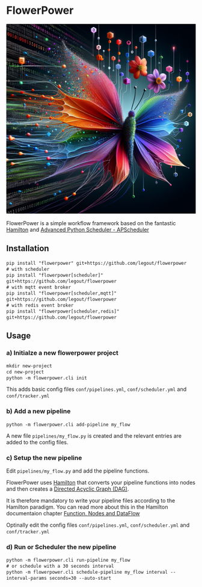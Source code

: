# FlowerPower

![Bild](./image.png)

FlowerPower is a simple workflow framework based on the fantastic [Hamilton](https://github.com/DAGWorks-Inc/hamilton) and [Advanced Python Scheduler - APScheduler](https://github.com/agronholm/apscheduler)

## Installation

```shell
pip install "flowerpower" git+https://github.com/legout/flowerpower
# with scheduler
pip install "flowerpower[scheduler]" git+https://github.com/legout/flowerpower
# with mqtt event broker
pip install "flowerpower[scheduler,mqtt]" git+https://github.com/legout/flowerpower
# with redis event broker
pip install "flowerpower[scheduler,redis]" git+https://github.com/legout/flowerpower
```

## Usage

### a) Initialze a new flowerpower project
```shell
mkdir new-project
cd new-project
python -m flowerpower.cli init 
```
This adds basic config files `conf/pipelines.yml`, `conf/scheduler.yml` and `conf/tracker.yml`

### b) Add a new pipeline
```shell
python -m flowerpower.cli add-pipeline my_flow
```
A new file `pipelines/my_flow.py` is created and the relevant entries are added to the config files.

### c) Setup the new pipeline
Edit `pipelines/my_flow.py` and add the pipeline functions.

FlowerPower uses [Hamilton](https://github.com/DAGWorks-Inc/hamilton) that converts your pipeline functions into nodes and then creates a [Directed Acyclic Graph (DAG)](https://en.wikipedia.org/wiki/Directed_acyclic_graph).

It is therefore mandatory to write your pipeline files according to the Hamilton paradigm. You can read more about this in the Hamilton documentaion chapter [Function, Nodes and DataFlow](https://hamilton.dagworks.io/en/latest/concepts/node/)

Optinally edit the config files `conf/pipelines.yml`, `conf/scheduler.yml` and `conf/tracker.yml`

### d) Run or Scheduler the new pipeline
```shell
python -m flowerpower.cli run-pipeline my_flow
# or schedule with a 30 seconds interval
python -m flowerpower.cli schedule-pipeline my_flow interval --interval-params seconds=30 --auto-start
```





